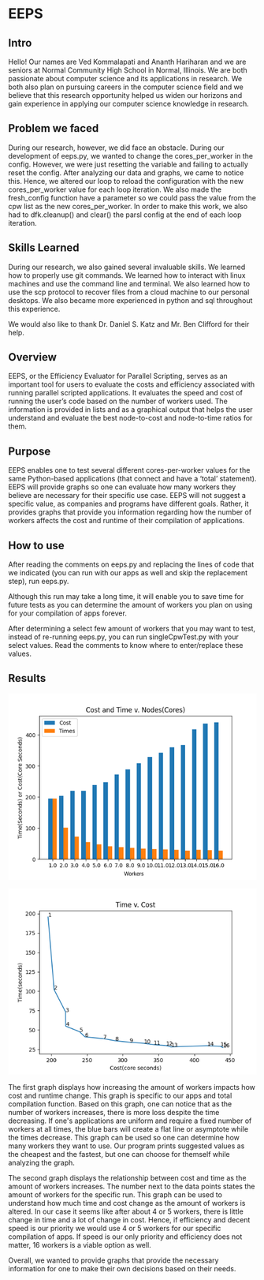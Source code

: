 # EEPS

## Intro

Hello! Our names are Ved Kommalapati and Ananth Hariharan and we are seniors at Normal Community High School in Normal, Illinois. We are both passionate about computer science and its applications in research. We both also plan on pursuing careers in the computer science field and we believe that this research opportunity helped us widen our horizons and gain experience in applying our computer science knowledge in research. 

## Problem we faced
During our research, however, we did face an obstacle. During our development of eeps.py, we wanted to change the cores_per_worker in the config. However, we were just resetting the variable and failing to actually reset the config. After analyzing our data and graphs, we came to notice this. Hence, we altered our loop to reload the configuration with the new cores_per_worker value for each loop iteration. We also made the fresh_config function have a parameter so we could pass the value from the cpw list as the new cores_per_worker. In order to make this work, we also had to dfk.cleanup() and clear() the parsl config at the end of each loop iteration. 

## Skills Learned
During our research, we also gained several invaluable skills. We learned how to properly use git commands. We learned how to interact with linux machines and use the command line and terminal. We also learned how to use the scp protocol to recover files from a cloud machine to our personal desktops. We also became more experienced in python and sql throughout this experience.

We would also like to thank Dr. Daniel S. Katz and Mr. Ben Clifford for their help. 

## Overview

EEPS, or the Efficiency Evaluator for Parallel Scripting, serves as an important tool for users to evaluate the costs and efficiency associated with running parallel scripted applications. It evaluates the speed and cost of running the user’s code based on the number of workers used. The information is provided in lists and as a graphical output that helps the user understand and evaluate the best node-to-cost and node-to-time ratios for them.

## Purpose

EEPS enables one to test several different cores-per-worker values for the same Python-based applications (that connect and have a ‘total’ statement). EEPS will provide graphs so one can evaluate how many workers they believe are necessary for their specific use case. EEPS will not suggest a specific value, as companies and programs have different goals. Rather, it provides graphs that provide you information regarding how the number of workers affects the cost and runtime of their compilation of applications.

## How to use

After reading the comments on eeps.py and replacing the lines of code that we indicated (you can run with our apps as well and skip the replacement step), run eeps.py.

Although this run may take a long time, it will enable you to save time for future tests as you can determine the amount of workers you plan on using for your compilation of apps forever.

After determining a select few amount of workers that you may want to test, instead of re-running eeps.py, you can run singleCpwTest.py with your select values. Read the comments to know where to enter/replace these values.

## Results

![Image of Graph 1](https://raw.githubusercontent.com/kommav/EEPS/main/images/CTvN.png)

![Image of Graph 2](https://raw.githubusercontent.com/kommav/EEPS/main/images/CpTvN.png)

The first graph displays how increasing the amount of workers impacts how cost and runtime change. This graph is specific to our apps and total compilation function. Based on this graph, one can notice that as the number of workers increases, there is more loss despite the time decreasing. If one's applications are uniform and require a fixed number of workers at all times, the blue bars will create a flat line or asymptote while the times decrease. This graph can be used so one can determine how many workers they want to use. Our program prints suggested values as the cheapest and the fastest, but one can choose for themself while analyzing the graph.

The second graph displays the relationship between cost and time as the amount of workers increases. The number next to the data points states the amount of workers for the specific run. This graph can be used to understand how much time and cost change as the amount of workers is altered. In our case it seems like after about 4 or 5 workers, there is little change in time and a lot of change in cost. Hence, if efficiency and decent speed is our priority we would use 4 or 5 workers for our specific compilation of apps. If speed is our only priority and efficiency does not matter, 16 workers is a viable option as well.

Overall, we wanted to provide graphs that provide the necessary information for one to make their own decisions based on their needs.

